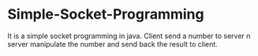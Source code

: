 # Simple-Socket-Programming
It is a simple socket programming in java. Client send a number to server n server manipulate the number and send back the result to client.
